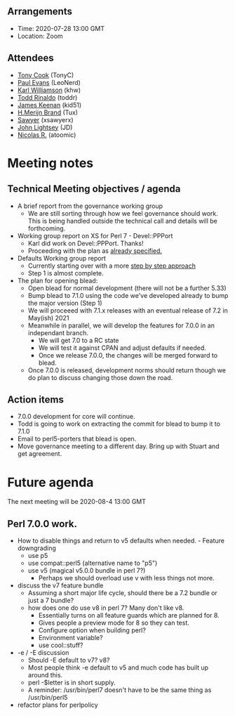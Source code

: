 ## Arrangements

- Time: 2020-07-28 13:00 GMT 
- Location: Zoom

## Attendees
- [Tony Cook](https://github.com/tonycoz) (TonyC)
- [Paul Evans](https://github.com/leonerd) (LeoNerd)
- [Karl Williamson](https://github.com/khwilliamson) (khw)
- [Todd Rinaldo](https://github.com/toddr) (toddr)
- [James Keenan](https://github.com/jkeenan) (kid51)
- [H.Merijn Brand](https://github.com/Tux) (Tux)
- [Sawyer](https://github.com/xsawyerx) (xsawyerx)
- [John Lightsey](https://github.com/lightsey) (JD)
- [Nicolas R.](https://github.com/atoomic) (atoomic)


# Meeting notes

## Technical Meeting objectives / agenda

- A brief report from the governance working group 
    - We are still sorting through how we feel governance should work. This is being handled outside the technical call and details will be forthcoming.
- Working group report on XS for Perl 7 - Devel::PPPort
    - Karl did work on Devel::PPPort. Thanks!
    - Proceeding with the plan as [already specified.](Perl-7,-XS-and-Devel::PPPort#patch-perl-7)
- Defaults Working group report
    - Currently starting over with a more [step by step approach](https://github.com/atoomic/perl/issues?q=is%3Aissue+is%3Aopen+label%3Aobjective)
    - Step 1 is almost complete.
- The plan for opening blead:
    - Open blead for normal development (there will not be a further 5.33)
    - Bump blead to 7.1.0 using the code we've developed already to bump the major version (Step 1)
    - We will proceeed with 7.1.x releases with an eventual release of 7.2 in May(ish) 2021
    - Meanwhile in parallel, we will develop the features for 7.0.0 in an independant branch.
        - We will get 7.0 to a RC state
        - We will test it against CPAN and adjust defaults if needed. 
        - Once we release 7.0.0, the changes will be merged forward to blead.
    - Once 7.0.0 is released, development norms should return though we do plan to discuss changing those down the road.

## Action items

- 7.0.0 development for core will continue.
- Todd is going to work on extracting the commit for blead to bump it to 7.1.0
- Email to perl5-porters that blead is open.
- Move governance meeting to a different day. Bring up with Stuart and get agreement.

# Future agenda 

The next meeting will be 2020-08-4 13:00 GMT 

## Perl 7.0.0 work.

- How to disable things and return to v5 defaults when needed. - Feature downgrading
    * use p5
    * use compat::perl5 (alternative name to "p5")
    * use v5 (magical v5.0.0 bundle in perl 7?)
        * Perhaps we should overload use v with less things not more.
- discuss the v7 feature bundle
    * Assuming a short major life cycle, should there be a 7.2 bundle or just a 7 bundle?
    * how does one do use v8 in perl 7? Many don't like v8.
        * Essentially turns on all feature guards which are planned for 8.
        * Gives people a preview mode for 8 so they can test.
        * Configure option when building perl?
        * Environment variable?
        * use cool::stuff?
- -e / -E discussion
    * Should -E default to v7? v8?
    * Most people think -e default to v5 and much code has built up around this.
    * perl -$letter is in short supply.
    * A reminder: /usr/bin/perl7 doesn't have to be the same thing as /usr/bin/perl5
- refactor plans for perlpolicy

